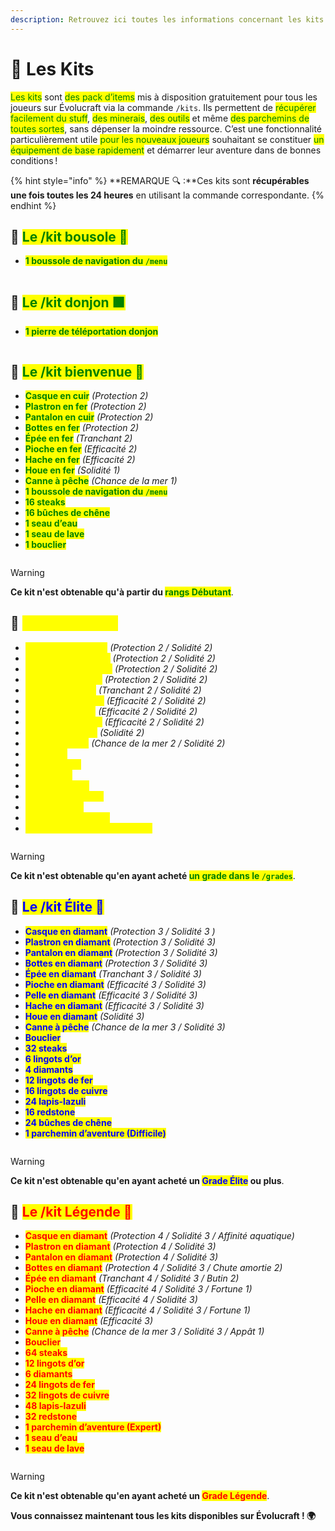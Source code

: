 ```yaml
---
description: Retrouvez ici toutes les informations concernant les kits présents sur le serveur
---
```


# 🦺 Les Kits

<mark style="color:green;">Les kits</mark> sont <mark style="color:green;">des pack d’items</mark> mis à disposition gratuitement pour tous les joueurs sur Évolucraft via la commande `/kits`. Ils permettent de <mark style="color:green;">récupérer facilement du stuff</mark>, <mark style="color:green;">des minerais</mark>, <mark style="color:green;">des outils</mark> et même <mark style="color:green;">des parchemins de toutes sortes</mark>, sans dépenser la moindre ressource. C’est une fonctionnalité particulièrement utile <mark style="color:green;">pour les nouveaux joueurs</mark> souhaitant se constituer <mark style="color:green;">un équipement de base rapidement</mark> et démarrer leur aventure dans de bonnes conditions !

{% hint style="info" %}
**REMARQUE 🔍 :**Ces kits sont **récupérables une fois toutes les 24 heures** en utilisant la commande correspondante.
{% endhint %}

## 💠 <mark style="color:green;">Le /kit bousole 🧭</mark>

* <mark style="color:green;">**1 boussole de navigation du `/menu`**</mark>
<figure><img src="../.gitbook/assets/Codex/Kits/bousole.png" alt=""><figcaption></figcaption></figure>

## 💠 <mark style="color:green;">Le /kit donjon 🟩</mark>

* <mark style="color:green;">**1 pierre de téléportation donjon**</mark>
<figure><img src="../.gitbook/assets/Codex/Kits/donjon.png" alt=""><figcaption></figcaption></figure>

## 💠 <mark style="color:green;">Le /kit bienvenue 👋</mark>

* <mark style="color:green;">**Casque en cuir**</mark> _(Protection 2)_
* <mark style="color:green;">**Plastron en fer**</mark> _(Protection 2)_
* <mark style="color:green;">**Pantalon en cuir**</mark> _(Protection 2)_
* <mark style="color:green;">**Bottes en fer**</mark> _(Protection 2)_
* <mark style="color:green;">**Épée en fer**</mark> _(Tranchant 2)_
* <mark style="color:green;">**Pioche en fer**</mark> _(Efficacité 2)_
* <mark style="color:green;">**Hache en fer**</mark> _(Efficacité 2)_
* <mark style="color:green;">**Houe en fer**</mark> _(Solidité 1)_
* <mark style="color:green;">**Canne à pêche**</mark> _(Chance de la mer 1)_
* <mark style="color:green;">**1 boussole de navigation du `/menu`**</mark>
* <mark style="color:green;">**16 steaks**</mark>
* <mark style="color:green;">**16 bûches de chêne**</mark>
* <mark style="color:green;">**1 seau d’eau**</mark>
* <mark style="color:green;">**1 seau de lave**</mark>
* <mark style="color:green;">**1 bouclier**</mark>

<figure><img src="../.gitbook/assets/Codex/Kits/bienvenue.png" alt=""><figcaption></figcaption></figure>

> [!WARNING]
> **Ce kit n'est obtenable qu'à partir du <mark style="color:green;">rangs Débutant</mark>**.

## 💠 <mark style="color:yellow;">Le /kit Héros ⚜️</mark>

* <mark style="color:yellow;">**Casque en diamant**</mark> _(Protection 2 / Solidité 2)_
* <mark style="color:yellow;">**Plastron en diamant**</mark> _(Protection 2 / Solidité 2)_
* <mark style="color:yellow;">**Pantalon en diamant**</mark> _(Protection 2 / Solidité 2)_
* <mark style="color:yellow;">**Bottes en diamant**</mark> _(Protection 2 / Solidité 2)_
* <mark style="color:yellow;">**Épée en diamant**</mark> _(Tranchant 2 / Solidité 2)_
* <mark style="color:yellow;">**Pioche en diamant**</mark> _(Efficacité 2 / Solidité 2)_
* <mark style="color:yellow;">**Pelle en diamant**</mark> _(Efficacité 2 / Solidité 2)_
* <mark style="color:yellow;">**Hache en diamant**</mark> _(Efficacité 2 / Solidité 2)_
* <mark style="color:yellow;">**Houe en diamant**</mark> _(Solidité 2)_
* <mark style="color:yellow;">**Canne à pêche**</mark> _(Chance de la mer 2 / Solidité 2)_
* <mark style="color:yellow;">**24 steaks**</mark>
* <mark style="color:yellow;">**3 lingots d’or**</mark>
* <mark style="color:yellow;">**2 diamants**</mark>
* <mark style="color:yellow;">**6 lingots de fer**</mark>
* <mark style="color:yellow;">**8 lingots de cuivre**</mark>
* <mark style="color:yellow;">**12 lapis-lazuli**</mark>
* <mark style="color:yellow;">**16 bûches de chêne**</mark>
* <mark style="color:yellow;">**1 parchemin d’aventure (Rare)**</mark>

<figure><img src="../.gitbook/assets/Codex/Kits/heros.png" alt=""><figcaption></figcaption></figure>

> [!WARNING]
> **Ce kit n'est obtenable qu'en ayant acheté <mark style="color:green;">un grade dans le `/grades`</mark>**.

## 💠 <mark style="color:blue;">Le /kit Élite 💠</mark>

* <mark style="color:blue;">**Casque en diamant**</mark> _(Protection 3 / Solidité 3 )_
* <mark style="color:blue;">**Plastron en diamant**</mark> _(Protection 3 / Solidité 3)_
* <mark style="color:blue;">**Pantalon en diamant**</mark> _(Protection 3 / Solidité 3)_
* <mark style="color:blue;">**Bottes en diamant**</mark> _(Protection 3 / Solidité 3)_
* <mark style="color:blue;">**Épée en diamant**</mark> _(Tranchant 3 / Solidité 3)_
* <mark style="color:blue;">**Pioche en diamant**</mark> _(Efficacité 3 / Solidité 3)_
* <mark style="color:blue;">**Pelle en diamant**</mark> _(Efficacité 3 / Solidité 3)_
* <mark style="color:blue;">**Hache en diamant**</mark> _(Efficacité 3 / Solidité 3)_
* <mark style="color:blue;">**Houe en diamant**</mark> _(Solidité 3)_
* <mark style="color:blue;">**Canne à pêche**</mark> _(Chance de la mer 3 / Solidité 3)_
* <mark style="color:blue;">**Bouclier**</mark>
* <mark style="color:blue;">**32 steaks**</mark>
* <mark style="color:blue;">**6 lingots d’or**</mark>
* <mark style="color:blue;">**4 diamants**</mark>
* <mark style="color:blue;">**12 lingots de fer**</mark>
* <mark style="color:blue;">**16 lingots de cuivre**</mark>
* <mark style="color:blue;">**24 lapis-lazuli**</mark>
* <mark style="color:blue;">**16 redstone**</mark>
* <mark style="color:blue;">**24 bûches de chêne**</mark>
* <mark style="color:blue;">**1 parchemin d’aventure (Difficile)**</mark>

<figure><img src="../.gitbook/assets/Codex/Kits/elite.png" alt=""><figcaption></figcaption></figure>

> [!WARNING]
> **Ce kit n'est obtenable qu'en ayant acheté un <mark style="color:blue;">Grade Élite</mark> ou plus**.

## 💠 <mark style="color:red;">Le /kit Légende 💞</mark>

* <mark style="color:red;">**Casque en diamant**</mark> _(Protection 4 / Solidité 3 / Affinité aquatique)_
* <mark style="color:red;">**Plastron en diamant**</mark> _(Protection 4 / Solidité 3)_
* <mark style="color:red;">**Pantalon en diamant**</mark> _(Protection 4 / Solidité 3)_
* <mark style="color:red;">**Bottes en diamant**</mark> _(Protection 4 / Solidité 3 / Chute amortie 2)_
* <mark style="color:red;">**Épée en diamant**</mark> _(Tranchant 4 / Solidité 3 / Butin 2)_
* <mark style="color:red;">**Pioche en diamant**</mark> _(Efficacité 4 / Solidité 3 / Fortune 1)_
* <mark style="color:red;">**Pelle en diamant**</mark> _(Efficacité 4 / Solidité 3)_
* <mark style="color:red;">**Hache en diamant**</mark> _(Efficacité 4 / Solidité 3 / Fortune 1)_
* <mark style="color:red;">**Houe en diamant**</mark> _(Efficacité 3)_
* <mark style="color:red;">**Canne à pêche**</mark> _(Chance de la mer 3 / Solidité 3 / Appât 1)_
* <mark style="color:red;">**Bouclier**</mark>
* <mark style="color:red;">**64 steaks**</mark>
* <mark style="color:red;">**12 lingots d’or**</mark>
* <mark style="color:red;">**6 diamants**</mark>
* <mark style="color:red;">**24 lingots de fer**</mark>
* <mark style="color:red;">**32 lingots de cuivre**</mark>
* <mark style="color:red;">**48 lapis-lazuli**</mark>
* <mark style="color:red;">**32 redstone**</mark>
* <mark style="color:red;">**1 parchemin d’aventure (Expert)**</mark>
* <mark style="color:red;">**1 seau d’eau**</mark>
* <mark style="color:red;">**1 seau de lave**</mark>

<figure><img src="../.gitbook/assets/Codex/Kits/legende.png" alt=""><figcaption></figcaption></figure>

> [!WARNING]
> **Ce kit n'est obtenable qu'en ayant acheté un <mark style="color:red;">Grade Légende</mark>**.

**Vous connaissez maintenant tous les kits disponibles sur Évolucraft ! 🌍**



